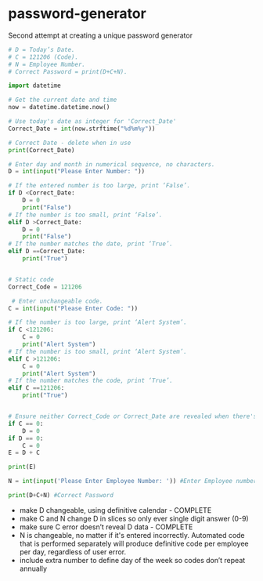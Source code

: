 # password-generator
Second attempt at creating a unique password generator

```python
# D = Today’s Date.
# C = 121206 (Code).
# N = Employee Number.
# Correct Password = print(D+C+N).
```

```python
import datetime

# Get the current date and time
now = datetime.datetime.now()

# Use today's date as integer for 'Correct_Date'
Correct_Date = int(now.strftime("%d%m%y"))

# Correct Date - delete when in use
print(Correct_Date)

# Enter day and month in numerical sequence, no characters.
D = int(input("Please Enter Number: ")) 

# If the entered number is too large, print ‘False’. 
if D <Correct_Date:
    D = 0
    print("False")
# If the number is too small, print ‘False’.
elif D >Correct_Date:
    D = 0
    print("False") 
# If the number matches the date, print ‘True’.
elif D ==Correct_Date:
    print("True") 


# Static code
Correct_Code = 121206

 # Enter unchangeable code.
C = int(input("Please Enter Code: "))

# If the number is too large, print ‘Alert System’.
if C <121206:
    C = 0
    print("Alert System")
# If the number is too small, print ‘Alert System’. 
elif C >121206:
    C = 0
    print("Alert System")
# If the number matches the code, print ‘True’. 
elif C ==121206:
    print("True") 


# Ensure neither Correct_Code or Correct_Date are revealed when there's an error.
if C == 0:
    D = 0
if D == 0:
    C = 0
E = D + C

print(E)

N = int(input('Please Enter Employee Number: ')) #Enter Employee number. 

print(D+C+N) #Correct Password
```


- make D changeable, using definitive calendar - COMPLETE
- make C and N change D in slices so only ever single digit answer (0-9)
- make sure C error doesn’t reveal D data - COMPLETE
- N is changeable, no matter if it's entered incorrectly. Automated code that is performed separately will produce definitive code per employee per day, regardless of user error.
- include extra number to define day of the week so codes don’t repeat annually
